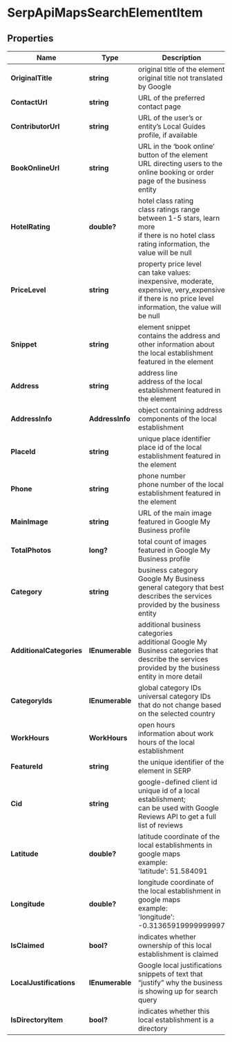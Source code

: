 # SerpApiMapsSearchElementItem


## Properties

| Name | Type | Description | Notes |
|------------ | ------------- | ------------- | -------------|
**OriginalTitle** | **string** | original title of the element<br>original title not translated by Google |[optional]|
**ContactUrl** | **string** | URL of the preferred contact page |[optional]|
**ContributorUrl** | **string** | URL of the user’s or entity’s Local Guides profile, if available |[optional]|
**BookOnlineUrl** | **string** | URL in the ‘book online’ button of the element<br>URL directing users to the online booking or order page of the business entity |[optional]|
**HotelRating** | **double?** | hotel class rating<br>class ratings range between 1-5 stars, learn more<br>if there is no hotel class rating information, the value will be null |[optional]|
**PriceLevel** | **string** | property price level<br>can take values: inexpensive, moderate, expensive, very_expensive<br>if there is no price level information, the value will be null |[optional]|
**Snippet** | **string** | element snippet<br>contains the address and other information about the local establishment featured in the element |[optional]|
**Address** | **string** | address line<br>address of the local establishment featured in the element |[optional]|
**AddressInfo** | **AddressInfo** | object containing address components of the local establishment |[optional]|
**PlaceId** | **string** | unique place identifier<br>place id of the local establishment featured in the element |[optional]|
**Phone** | **string** | phone number<br>phone number of the local establishment featured in the element |[optional]|
**MainImage** | **string** | URL of the main image featured in Google My Business profile |[optional]|
**TotalPhotos** | **long?** | total count of images featured in Google My Business profile |[optional]|
**Category** | **string** | business category<br>Google My Business general category that best describes the services provided by the business entity |[optional]|
**AdditionalCategories** | **IEnumerable<string>** | additional business categories<br>additional Google My Business categories that describe the services provided by the business entity in more detail |[optional]|
**CategoryIds** | **IEnumerable<string>** | global category IDs<br>universal category IDs that do not change based on the selected country |[optional]|
**WorkHours** | **WorkHours** | open hours<br>information about work hours of the local establishment |[optional]|
**FeatureId** | **string** | the unique identifier of the element in SERP |[optional]|
**Cid** | **string** | google-defined client id<br>unique id of a local establishment;<br>can be used with Google Reviews API to get a full list of reviews |[optional]|
**Latitude** | **double?** | latitude coordinate of the local establishments in google maps<br>example:<br>'latitude': 51.584091 |[optional]|
**Longitude** | **double?** | longitude coordinate of the local establishment in google maps<br>example:<br>'longitude': -0.31365919999999997 |[optional]|
**IsClaimed** | **bool?** | indicates whether ownership of this local establishment is claimed |[optional]|
**LocalJustifications** | **IEnumerable<LocalJustificationInfo>** | Google local justifications<br>snippets of text that “justify” why the business is showing up for search query |[optional]|
**IsDirectoryItem** | **bool?** | indicates whether this local establishment is a directory |[optional]|